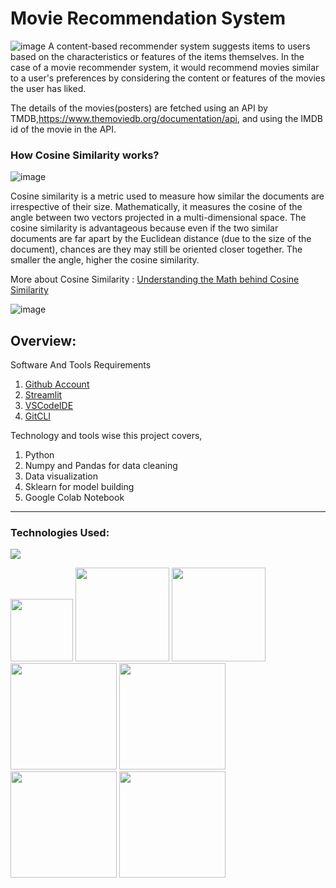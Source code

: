 # Movie Recommendation System
![image](https://github.com/divakarkumar424/Movie-Recommendation-System/assets/32620288/3910bdeb-70bd-4d8a-808f-766776fb7372)
A content-based recommender system suggests items to users based on the characteristics or features of the items themselves. In the case of a movie recommender system, it would recommend movies similar to a user's preferences by considering the content or features of the movies the user has liked.

The details of the movies(posters) are fetched using an API by TMDB,https://www.themoviedb.org/documentation/api, and using the IMDB id of the movie in the API.

### How Cosine Similarity works?
![image](https://github.com/divakarkumar424/Boston-House-Prices-Prediction/assets/32620288/9c43c943-c044-41b6-9fa8-e42c6e544d1f)

Cosine similarity is a metric used to measure how similar the documents are irrespective of their size. Mathematically, it measures the cosine of the angle between two vectors projected in a multi-dimensional space. The cosine similarity is advantageous because even if the two similar documents are far apart by the Euclidean distance (due to the size of the document), chances are they may still be oriented closer together. The smaller the angle, higher the cosine similarity.

More about Cosine Similarity : [Understanding the Math behind Cosine Similarity](https://www.machinelearningplus.com/nlp/cosine-similarity/)


![image](https://github.com/divakarkumar424/Movie-Recommendation-System/assets/32620288/3c736f1e-9190-4a44-9b08-42b63869a8b0)

## Overview:
Software And Tools Requirements

1. [Github Account](https://github.com)
2. [Streamlit](https://streamlit.io/)
3. [VSCodeIDE](https://code.visualstudio.com/)
4. [GitCLI](https://git-scm.com/book/en/v2/Getting-Started-The-Command-Line)

Technology and tools wise this project covers,

1. Python
2. Numpy and Pandas for data cleaning
3. Data visualization
4. Sklearn for model building
5. Google Colab Notebook
-----------------------------------------------------------------------------------------------------------------
### Technologies Used:

![](https://forthebadge.com/images/badges/made-with-python.svg)

[<img target="_blank" src="https://user-images.githubusercontent.com/32620288/139657460-40ef4562-76bd-43f5-bbca-47b6bd29863e.png" width=100>](https://numpy.org)    [<img target="_blank" src="https://upload.wikimedia.org/wikipedia/commons/thumb/e/ed/Pandas_logo.svg/450px-Pandas_logo.svg.png" width=150>](https://pandas.pydata.org)  [<img target="_blank" src="https://seaborn.pydata.org/_static/logo-wide-lightbg.svg" width=150>](https://seaborn.pydata.org) [<img target="_blank" src="https://github.com/divakarkumar424/Boston-House-Prices-Prediction/assets/32620288/92ead969-9327-45c1-9d89-2ae710e5d4db" width=170>](https://matplotlib.org)   [<img target="_blank" src="https://user-images.githubusercontent.com/32620288/137518674-f36c5ad3-3d64-4c7a-a07c-53f247750394.png" width=170>](https://colab.research.google.com/)
[<img target="_blank" src="https://github.com/divakarkumar424/Bike-Sharing-Demand-Prediction/assets/32620288/310ddc5e-9f1a-4c1b-b6f6-d65ca6b6aec9" width=170>](https://scikit-learn.org/stable/index.html)
[<img target="_blank" src="https://github.com/divakarkumar424/Boston-House-Prices-Prediction/assets/32620288/e862dac1-c90a-47e6-8323-043e530c6e9a" width=170>](https://streamlit.io/)



